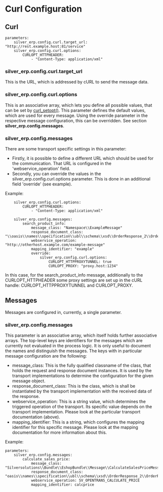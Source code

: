 #  Curl Configuration 

## Curl

``` 
parameters:
    silver_erp.config.curl.target_url: "http://rest.example.host:81/service"
    silver_erp.config.curl.options:
        CURLOPT_HTTPHEADER:
            - "Content-Type: application/xml"
```

### silver\_erp.config.curl.target\_url

This is the URL, which is addressed by cURL to send the message data.

### silver\_erp.config.curl.options

This is an associative array, which lets you define all possible values, that can be set by [curl\_setopt()](http://www.php.net/manual/en/function.curl-setopt.php). This parameter defines the default values, which are used for every message. Using the override parameter in the respective message configuration, this can be overridden. See section **silver\_erp.config.messages**.

### silver\_erp.config.messages

There are some transport specific settings in this parameter:

  - Firstly, it is possible to define a different URL which should be used for the communication. That URL is configured in the 'webservice\_operation' field.
  - Secondly, you can override the values in the silver\_erp.config.curl.options parameter. This is done in an additional field 'override' (see example).

Example:

``` 
    silver_erp.config.curl.options:
        CURLOPT_HTTPHEADER:
            - "Content-Type: application/xml"

    silver_erp.config.messages:
        search_product_info:
            message_class: "Namespace\\ExampleMessage"
            response_document_class: "\\oasis\\names\\specification\\ubl\\schema\\xsd\\OrderResponse_2\\OrderResponse"
            webservice_operation: "http://otherhost.example.com/example-message"
            mapping_identifier: "example"
            override:
                silver_erp.config.curl.options:
                    CURLOPT_HTTPPROXYTUNNEL: true
                    CURLOPT_PROXY: "proxy.host:1234" 
```

In this case, for the search\_product\_info message, additionally to the CURLOPT\_HTTPHEADER some proxy settings are set up in the cURL handle: CURLOPT\_HTTPPROXYTUNNEL and CURLOPT\_PROXY.

## Messages

Messages are configured in, currently, a single parameter.

### silver\_erp.config.messages

This parameter is an associative array, which itself holds further associative arrays. The top-level keys are identifiers for the messages which are currently not evaluated in the process logic. It is only useful to document the names and distinguish the messages. The keys with in particular message configuration are the following:

  - message\_class: This is the fully qualified classname of the class, that holds the request and response document instances. It is used by the transport implementations to determine the configuration for the given message object.
  - response\_document\_class: This is the class, which is shall be instantiated by the transport implementation with the received data of the response.
  - webservice\_operation: This is a string value, which determines the triggered operation of the transport. Its specific value depends on the transport implementation. Please look at the particular transport documentation (above).
  - mapping\_identifier: This is a string, which configures the mapping identifier for this specific message. Please look at the mapping documentation for more information about this.

Example:

``` 
parameters:
    silver_erp.config.messages:
        calculate_sales_price:
            message_class: "Silversolutions\\Bundle\\EshopBundle\\Message\\CalculateSalesPriceMessage"
            response_document_class: "oasis\\names\\specification\\ubl\\schema\\xsd\\OrderResponse_2\\OrderResponse"
            webservice_operation: SV_OPENTRANS_CALCULATE_PRICE
            mapping_identifier: calcprice
```
